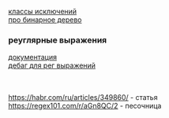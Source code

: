 <a href="https://docs-python.ru/tutorial/vstroennye-iskljuchenija-interpretator-python/bazovye-klassy-iskljuchenij/"> классы исключений </a> </br>
<a href="https://ru.hexlet.io/courses/algorithms-trees/lessons/binary/theory_unit"> про бинарное дерево </a></br>
<h3>реуглярные выражения</h3>
<a href="https://docs.python.org/3/library/re.html"> документация </a></br>
<a href="https://www.debuggex.com/ "> дебаг для рег выражений</a><br>
<a href=""> </a><br>
<a href=""> </a><br>

https://habr.com/ru/articles/349860/ - статья
https://regex101.com/r/aGn8QC/2 - песочница
